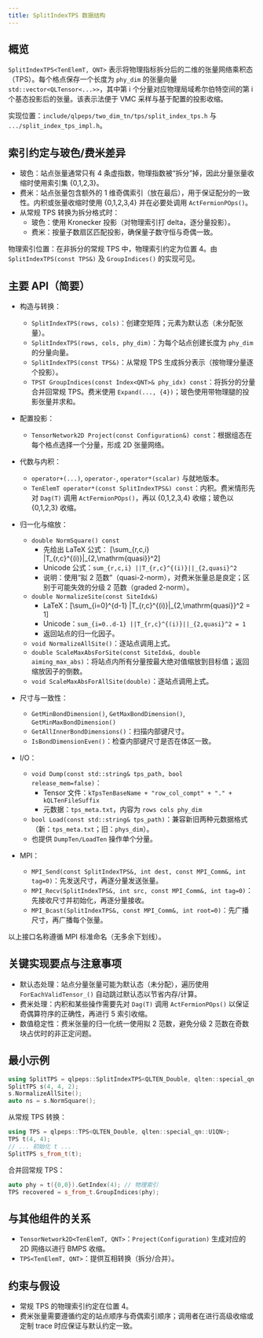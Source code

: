 ```yaml
---
title: SplitIndexTPS 数据结构
---
```


## 概览

`SplitIndexTPS<TenElemT, QNT>` 表示将物理指标拆分后的二维的张量网络乘积态（TPS）。每个格点保存一个长度为 `phy_dim` 的张量向量 `std::vector<QLTensor<...>>`，其中第 i 个分量对应物理局域希尔伯特空间的第 i 个基态投影后的张量。该表示法便于 VMC 采样与基于配置的投影收缩。

实现位置：`include/qlpeps/two_dim_tn/tps/split_index_tps.h` 与 `.../split_index_tps_impl.h`。

## 索引约定与玻色/费米差异

- 玻色：站点张量通常只有 4 条虚指数，物理指数被“拆分”掉，因此分量张量收缩时使用索引集 {0,1,2,3}。
- 费米：站点张量包含额外的 1 维奇偶索引（放在最后），用于保证配分的一致性。内积或张量收缩时使用 {0,1,2,3,4} 并在必要处调用 `ActFermionPOps()`。
- 从常规 TPS 转换为拆分格式时：
  - 玻色：使用 Kronecker 投影（对物理索引打 delta，逐分量投影）。
  - 费米：按量子数扇区匹配投影，确保量子数守恒与奇偶一致。

物理索引位置：在非拆分的常规 TPS 中，物理索引约定为位置 4。由 `SplitIndexTPS(const TPS&)` 及 `GroupIndices()` 的实现可见。

## 主要 API（简要）

- 构造与转换：
  - `SplitIndexTPS(rows, cols)`：创建空矩阵；元素为默认态（未分配张量）。
  - `SplitIndexTPS(rows, cols, phy_dim)`：为每个站点创建长度为 `phy_dim` 的分量向量。
  - `SplitIndexTPS(const TPS&)`：从常规 TPS 生成拆分表示（按物理分量逐个投影）。
  - `TPST GroupIndices(const Index<QNT>& phy_idx) const`：将拆分的分量合并回常规 TPS。费米使用 `Expand(..., {4})`；玻色使用带物理腿的投影张量并求和。

- 配置投影：
  - `TensorNetwork2D Project(const Configuration&) const`：根据组态在每个格点选择一个分量，形成 2D 张量网络。

- 代数与内积：
  - `operator+(...)`, `operator-`, `operator*(scalar)` 与就地版本。
  - `TenElemT operator*(const SplitIndexTPS&) const`：内积。费米情形先对 `Dag(T)` 调用 `ActFermionPOps()`，再以 {0,1,2,3,4} 收缩；玻色以 {0,1,2,3} 收缩。

- 归一化与缩放：
  - `double NormSquare() const`
    - 先给出 LaTeX 公式：
      \[\sum_{r,c,i} \|T_{r,c}^{(i)}\|_{2,\mathrm{quasi}}^2\]
    - Unicode 公式：`sum_{r,c,i} ||T_{r,c}^{(i)}||_{2,quasi}^2`
    - 说明：使用“拟 2 范数”（quasi-2-norm），对费米张量总是良定；区别于可能失效的分级 2 范数（graded 2-norm）。
  - `double NormalizeSite(const SiteIdx&)`
    - LaTeX：\[\sum_{i=0}^{d-1} \|T_{r,c}^{(i)}\|_{2,\mathrm{quasi}}^2 = 1\]
    - Unicode：`sum_{i=0..d-1} ||T_{r,c}^{(i)}||_{2,quasi}^2 = 1`
    - 返回站点的归一化因子。
  - `void NormalizeAllSite()`：逐站点调用上式。
  - `double ScaleMaxAbsForSite(const SiteIdx&, double aiming_max_abs)`：将站点内所有分量按最大绝对值缩放到目标值；返回缩放因子的倒数。
  - `void ScaleMaxAbsForAllSite(double)`：逐站点调用上式。

- 尺寸与一致性：
  - `GetMinBondDimension()`, `GetMaxBondDimension()`, `GetMinMaxBondDimension()`
  - `GetAllInnerBondDimensions()`：扫描内部键尺寸。
  - `IsBondDimensionEven()`：检查内部键尺寸是否在体区一致。

- I/O：
  - `void Dump(const std::string& tps_path, bool release_mem=false)`：
    - Tensor 文件：`kTpsTenBaseName + "row_col_compt" + "." + kQLTenFileSuffix`
    - 元数据：`tps_meta.txt`，内容为 `rows cols phy_dim`
  - `bool Load(const std::string& tps_path)`：兼容新旧两种元数据格式（新：`tps_meta.txt`；旧：`phys_dim`）。
  - 也提供 `DumpTen/LoadTen` 操作单个分量。

- MPI：
  - `MPI_Send(const SplitIndexTPS&, int dest, const MPI_Comm&, int tag=0)`：先发送尺寸，再逐分量发送张量。
  - `MPI_Recv(SplitIndexTPS&, int src, const MPI_Comm&, int tag=0)`：先接收尺寸并初始化，再逐分量接收。
  - `MPI_Bcast(SplitIndexTPS&, const MPI_Comm&, int root=0)`：先广播尺寸，再广播每个张量。

以上接口名称遵循 MPI 标准命名（无多余下划线）。

## 关键实现要点与注意事项

- 默认态处理：站点分量张量可能为默认态（未分配），遍历使用 `ForEachValidTensor_()` 自动跳过默认态以节省内存/计算。
- 费米处理：内积和某些操作需要先对 `Dag(T)` 调用 `ActFermionPOps()` 以保证奇偶算符序的正确性，再进行 5 索引收缩。
- 数值稳定性：费米张量的归一化统一使用拟 2 范数，避免分级 2 范数在奇数块占优时的非正定问题。

## 最小示例

```cpp
using SplitTPS = qlpeps::SplitIndexTPS<QLTEN_Double, qlten::special_qn::U1QN>;
SplitTPS s(4, 4, 2);
s.NormalizeAllSite();
auto ns = s.NormSquare();
```

从常规 TPS 转换：

```cpp
using TPS = qlpeps::TPS<QLTEN_Double, qlten::special_qn::U1QN>;
TPS t(4, 4);
// ... 初始化 t ...
SplitTPS s_from_t(t);
```

合并回常规 TPS：

```cpp
auto phy = t({0,0}).GetIndex(4); // 物理索引
TPS recovered = s_from_t.GroupIndices(phy);
```

## 与其他组件的关系

- `TensorNetwork2D<TenElemT, QNT>`：`Project(Configuration)` 生成对应的 2D 网络以进行 BMPS 收缩。
- `TPS<TenElemT, QNT>`：提供互相转换（拆分/合并）。

## 约束与假设

- 常规 TPS 的物理索引约定在位置 4。
- 费米张量需要遵循约定的站点顺序与奇偶索引顺序；调用者在进行高级收缩或定制 trace 时应保证与默认约定一致。


